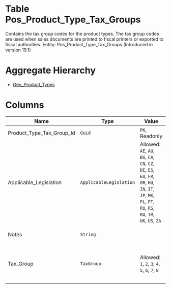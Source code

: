 # Table Pos_Product_Type_Tax_Groups

Contains the tax group codes for the product types. The tax group codes are used when sales documents are printed to fiscal printers or exported to fiscal authorities. Entity: Pos_Product_Type_Tax_Groups (Introduced in version 19.1)

# Aggregate Hierarchy

* [Gen_Product_Types](Gen_Product_Types.md)

# Columns

| Name | Type | Value | Description |
| - | - | - | --- |
|Product_Type_Tax_Group_Id|`Guid`|`PK`, Readonly||
|Applicable_Legislation|`ApplicableLegislation`|Allowed: `AE`, `AU`, `BG`, `CA`, `CN`, `CZ`, `DE`, `ES`, `EU`, `FR`, `GR`, `HU`, `IN`, `IT`, `JP`, `MK`, `PL`, `PT`, `RO`, `RS`, `RU`, `TR`, `UK`, `US`, `ZA`|The legislation, for which the tax group is applicable. `Required` `Filter(multi eq)` |
|Notes|`String`||Notes for this ProductTypeTaxGroup. `Filter(eq;like)` |
|Tax_Group|`TaxGroup`|Allowed: `1`, `2`, `3`, `4`, `5`, `6`, `7`, `8`|The tax group of the product type within the specified applicable legislation. `Required` `Filter(multi eq)` |

